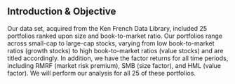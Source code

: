 ## Introduction & Objective
Our data set, acquired from the Ken French Data Library, included 25 portfolios ranked upon size and book-to-market ratio. Our portfolios range across small-cap to large-cap stocks, varying from low book-to-market ratios (growth stocks) to high book-to-market ratios (value stocks) and are titled accordingly. In addition, we have the factor returns for all time periods, including RMRF (market risk premium), SMB (size factor), and HML (value factor). We will perform our analysis for all 25 of these portfolios.
